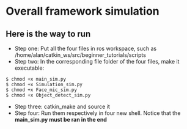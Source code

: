# Overall framework simulation
 
## Here is the way to run 
* Step one: Put all the four files in ros workspace, such as /home/alan/catkin_ws/src/beginner_tutorials/scripts 
* Step two: In the corresponding file folder of the four files, make it executable:
````
$ chmod +x main_sim.py
$ chmod +x Simulation_sim.py
$ chmod +x Face_mic_sim.py
$ chmod +x Object_detect_sim.py
````
* Step three: catkin_make and source it
* Step four: Run them respectively in four new shell. Notice that the **main_sim.py must be ran in the end**